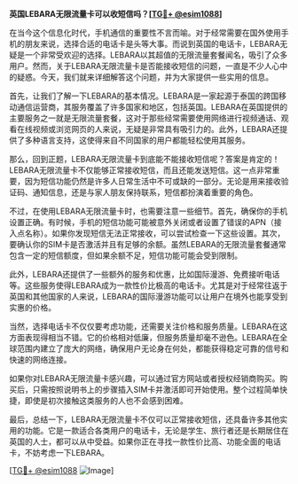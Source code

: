 **英国LEBARA无限流量卡可以收短信吗？[[TG💪+ @esim1088](https://t.me/s/esim1088)]**

在当今这个信息化时代，手机通信的重要性不言而喻。对于经常需要在国外使用手机的朋友来说，选择合适的电话卡是头等大事。而说到英国的电话卡，LEBARA无疑是一个非常受欢迎的选择。LEBARA以其超值的无限流量套餐闻名，吸引了众多用户。然而，关于LEBARA无限流量卡是否能接收短信的问题，一直是不少人心中的疑惑。今天，我们就来详细解答这个问题，并为大家提供一些实用的信息。

首先，让我们了解一下LEBARA的基本情况。LEBARA是一家起源于泰国的跨国移动通信运营商，其服务覆盖了许多国家和地区，包括英国。LEBARA在英国提供的主要服务之一就是无限流量套餐，这对于那些经常需要使用网络进行视频通话、观看在线视频或浏览网页的人来说，无疑是非常具有吸引力的。此外，LEBARA还提供了多种语言支持，这使得来自不同国家的用户都能轻松使用其服务。

那么，回到正题，LEBARA无限流量卡到底能不能接收短信呢？答案是肯定的！LEBARA无限流量卡不仅能够正常接收短信，而且还能发送短信。这一点非常重要，因为短信功能仍然是许多人日常生活中不可或缺的一部分。无论是用来接收验证码、通知信息，还是与家人朋友保持联系，短信都扮演着重要的角色。

不过，在使用LEBARA无限流量卡时，也需要注意一些细节。首先，确保你的手机设置正确。有时候，手机的短信功能可能被意外关闭或者设置了错误的APN（接入点名称）。如果你发现短信无法正常接收，可以尝试检查一下这些设置。其次，要确认你的SIM卡是否激活并且有足够的余额。虽然LEBARA的无限流量套餐通常包含一定的短信额度，但如果余额不足，短信功能可能会受到限制。

此外，LEBARA还提供了一些额外的服务和优惠，比如国际漫游、免费接听电话等。这些服务使得LEBARA成为一款性价比极高的电话卡。尤其是对于经常往返于英国和其他国家的人来说，LEBARA的国际漫游功能可以让用户在境外也能享受到实惠的价格。

当然，选择电话卡不仅仅要考虑功能，还需要关注价格和服务质量。LEBARA在这方面表现得相当不错。它的价格相对低廉，但服务质量却毫不逊色。LEBARA在全球范围内建立了庞大的网络，确保用户无论身在何处，都能获得稳定可靠的信号和快速的网络连接。

如果你对LEBARA无限流量卡感兴趣，可以通过官方网站或者授权经销商购买。购买后，只需按照说明书上的步骤插入SIM卡并激活即可开始使用。整个过程简单快捷，即使是初次接触这类服务的人也不会感到困难。

最后，总结一下，LEBARA无限流量卡不仅可以正常接收短信，还具备许多其他实用的功能。它是一款适合各类用户的电话卡，无论是学生、旅行者还是长期居住在英国的人士，都可以从中受益。如果你正在寻找一款性价比高、功能全面的电话卡，不妨考虑一下LEBARA。

[[TG💪+ @esim1088](https://t.me/s/esim1088) ![Image](https://i.postimg.cc/4NQfJmqS/Snipaste-2025-05-13-00-14-12.png)]